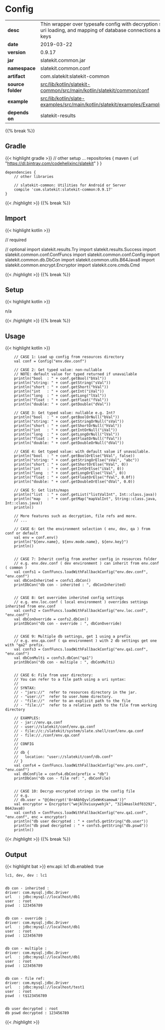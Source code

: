 
# Config

<table class="table table-striped table-bordered">
  <tbody>
    <tr>
      <td><strong>desc</strong></td>
      <td>Thin wrapper over typesafe config with decryption support, uri loading, and mapping of database connections and api keys</td>
    </tr>
    <tr>
      <td><strong>date</strong></td>
      <td>2019-03-22</td>
    </tr>
    <tr>
      <td><strong>version</strong></td>
      <td>0.9.17</td>
    </tr>
    <tr>
      <td><strong>jar</strong></td>
      <td>slatekit.common.jar</td>
    </tr>
    <tr>
      <td><strong>namespace</strong></td>
      <td>slatekit.common.conf</td>
    </tr>
    <tr>
      <td><strong>artifact</strong></td>
      <td>com.slatekit:slatekit-common</td>
    </tr>
    <tr>
      <td><strong>source folder</strong></td>
      <td><a href="https://github.com/code-helix/slatekit/tree/master/src/lib/kotlin/slatekit-common/src/main/kotlin/slatekit/common/conf" class="url-ch">src/lib/kotlin/slatekit-common/src/main/kotlin/slatekit/common/conf</a></td>
    </tr>
    <tr>
      <td><strong>example</strong></td>
      <td><a href="https://github.com/code-helix/slatekit/tree/master/src/lib/kotlin/slatekit-examples/src/main/kotlin/slatekit/examples/Example_Config.kt" class="url-ch">src/lib/kotlin/slate-examples/src/main/kotlin/slatekit/examples/Example_Config.kt</a></td>
    </tr>
    <tr>
      <td><strong>depends on</strong></td>
      <td> slatekit-results</td>
    </tr>
  </tbody>
</table>
{{% break %}}

## Gradle
{{< highlight gradle >}}
    // other setup ...
    repositories {
        maven { url  "https://dl.bintray.com/codehelixinc/slatekit" }
    }

    dependencies {
        // other libraries

        // slatekit-common: Utilities for Android or Server
        compile 'com.slatekit:slatekit-common:0.9.17'
    }

{{< /highlight >}}
{{% break %}}

## Import
{{< highlight kotlin >}}


// required 



// optional 
import slatekit.results.Try
import slatekit.results.Success
import slatekit.common.conf.ConfFuncs
import slatekit.common.conf.Config
import slatekit.common.db.DbCon
import slatekit.common.utils.B64Java8
import slatekit.common.encrypt.Encryptor
import slatekit.core.cmds.Cmd




{{< /highlight >}}
{{% break %}}

## Setup
{{< highlight kotlin >}}


n/a


{{< /highlight >}}
{{% break %}}

## Usage
{{< highlight kotlin >}}


        // CASE 1: Load up config from resources directory
        val conf = Config("env.dev.conf")

        // CASE 2: Get typed value: non-nullable
        // NOTE: default value for typed returned if unavailable
        println("bool  : " + conf.getBool("bVal"))
        println("string: " + conf.getString("sVal"))
        println("short : " + conf.getShort("hVal"))
        println("int   : " + conf.getInt("iVal"))
        println("long  : " + conf.getLong("lVal"))
        println("float : " + conf.getFloat("fVal"))
        println("double: " + conf.getDouble("dVal"))

        // CASE 3: Get typed value: nullable e.g. Int?
        println("bool  : " + conf.getBoolOrNull("bVal"))
        println("string: " + conf.getStringOrNull("sVal"))
        println("short : " + conf.getShortOrNull("hVal"))
        println("int   : " + conf.getIntOrNull("iVal"))
        println("long  : " + conf.getLongOrNull("lVal"))
        println("float : " + conf.getFloatOrNull("fVal"))
        println("double: " + conf.getDoubleOrNull("dVal"))

        // CASE 4: Get typed value: with default value if unavailable.
        println("bool  : " + conf.getBoolOrElse("bVal", false))
        println("string: " + conf.getStringOrElse("sVal", "abc"))
        println("short : " + conf.getShortOrElse("hVal", 0))
        println("int   : " + conf.getIntOrElse("iVal", 0))
        println("long  : " + conf.getLongOrElse("lVal", 0))
        println("float : " + conf.getFloatOrElse("fVal", 0.0f))
        println("double: " + conf.getDoubleOrElse("dVal", 0.0))

        // CASE 5: Get lists/maps
        println("list  : " + conf.getList("listValInt", Int::class.java))
        println("map   : " + conf.getMap("mapValInt", String::class.java, Int::class.java))
        println()

        // More features such as decryption, file refs and more.
        // ...

        // CASE 6: Get the environment selection ( env, dev, qa ) from conf or default
        val env = conf.env()
        println("${env.name}, ${env.mode.name}, ${env.key}")
        println()


        // CASE 7: Inherit config from another config in resources folder
        // e.g. env.dev.conf ( dev environment ) can inherit from env.conf ( common )
        val confs1 = ConfFuncs.loadWithFallbackConfig("env.dev.conf", "env.conf")
        val dbConInherited = confs1.dbCon()
        printDbCon("db con - inherited : ", dbConInherited)


        // CASE 8: Get overriden inherited config settings
        // e.g. env.loc.conf ( local environment ) overrides settings inherited from env.conf
        val confs2 = ConfFuncs.loadWithFallbackConfig("env.loc.conf", "env.conf")
        val dbConOverride = confs2.dbCon()
        printDbCon("db con - override : ", dbConOverride)


        // CASE 9: Multiple db settings, get 1 using a prefix
        // e.g. env.qa.conf ( qa environment ) with 2 db settings get one with "qa2" prefix.
        val confs3 = ConfFuncs.loadWithFallbackConfig("env.qa1.conf", "env.conf")
        val dbConMulti = confs3.dbCon("qa1")
        printDbCon("db con - multiple : ", dbConMulti)


        // CASE 6: File from user directory:
        // You can refer to a file path using a uri syntax:
        //
        // SYNTAX:
        // - "jars://"  refer to resources directory in the jar.
        // - "user://"  refer to user.home directory.
        // - "file://"  refer to an explicit path to the file
        // - "file://"  refer to a relative path to the file from working directory

        // EXAMPLES:
        // - jar://env.qa.conf
        // - user://slatekit/conf/env.qa.conf
        // - file://c:/slatekit/system/slate.shell/conf/env.qa.conf
        // - file://./conf/env.qa.conf
        //
        // CONFIG
        //
        // db {
        //   location: "user://slatekit/conf/db.conf"
        // }
        val confs4 = ConfFuncs.loadWithFallbackConfig("env.pro.conf", "env.conf")
        val dbConFile = confs4.dbCon(prefix = "db")
        printDbCon("db con - file ref: ", dbConFile)


        // CASE 10: Decryp encrypted strings in the config file
        // e.g.
        // db.user = "@{decrypt('8r4AbhQyvlzSeWnKsamowA')}"
        val encryptor = Encryptor("wejklhviuxywehjk", "3214maslkdf03292", B64Java8)
        val confs5 = ConfFuncs.loadWithFallbackConfig("env.qa1.conf", "env.conf", enc = encryptor)
        println("db user decrypted : " + confs5.getString("db.user"))
        println("db pswd decrypted : " + confs5.getString("db.pswd"))
        println()
        

{{< /highlight >}}
{{% break %}}


## Output

{{< highlight bat >}}
   env.api: lc1
    db.enabled: true

    lc1, dev, dev : lc1


    db con - inherited :
    driver: com.mysql.jdbc.Driver
    url   : jdbc:mysql://localhost/db1
    user  : root
    pswd  : 123456789


    db con - override :
    driver: com.mysql.jdbc.Driver
    url   : jdbc:mysql://localhost/db1
    user  : root
    pswd  : 123456789


    db con - multiple :
    driver: com.mysql.jdbc.Driver
    url   : jdbc:mysql://localhost/db1
    user  : root
    pswd  : 123456789


    db con - file ref:
    driver: com.mysql.jdbc.Driver
    url   : jdbc:mysql://localhost/test1
    user  : root
    pswd  : t$123456789


    db user decrypted : root
    db pswd decrypted : 123456789
{{< /highlight >}}
